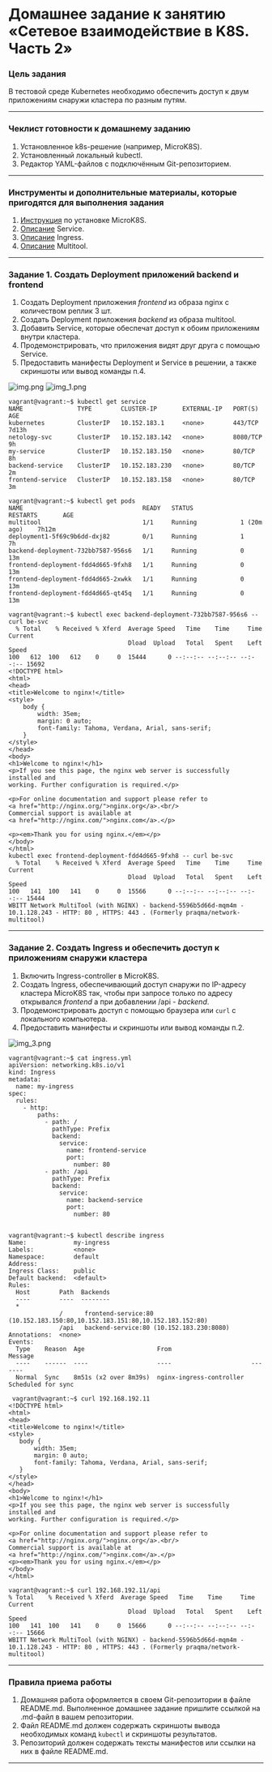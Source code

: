 # Домашнее задание к занятию «Сетевое взаимодействие в K8S. Часть 2»

### Цель задания

В тестовой среде Kubernetes необходимо обеспечить доступ к двум приложениям снаружи кластера по разным путям.

------

### Чеклист готовности к домашнему заданию

1. Установленное k8s-решение (например, MicroK8S). 
2. Установленный локальный kubectl. 
3. Редактор YAML-файлов с подключённым Git-репозиторием. 

------

### Инструменты и дополнительные материалы, которые пригодятся для выполнения задания

1. [Инструкция](https://microk8s.io/docs/getting-started) по установке MicroK8S.
2. [Описание](https://kubernetes.io/docs/concepts/services-networking/service/) Service.
3. [Описание](https://kubernetes.io/docs/concepts/services-networking/ingress/) Ingress.
4. [Описание](https://github.com/wbitt/Network-MultiTool) Multitool.

------

### Задание 1. Создать Deployment приложений backend и frontend

1. Создать Deployment приложения _frontend_ из образа nginx с количеством реплик 3 шт.
2. Создать Deployment приложения _backend_ из образа multitool. 
3. Добавить Service, которые обеспечат доступ к обоим приложениям внутри кластера. 
4. Продемонстрировать, что приложения видят друг друга с помощью Service.
5. Предоставить манифесты Deployment и Service в решении, а также скриншоты или вывод команды п.4.


![img.png](img.png) 
![img_1.png](img_1.png) 
```
vagrant@vagrant:~$ kubectl get service 
NAME               TYPE        CLUSTER-IP       EXTERNAL-IP   PORT(S)    AGE 
kubernetes         ClusterIP   10.152.183.1     <none>        443/TCP    7d13h 
netology-svc       ClusterIP   10.152.183.142   <none>        8080/TCP   9h 
my-service         ClusterIP   10.152.183.150   <none>        80/TCP     8h 
backend-service    ClusterIP   10.152.183.230   <none>        80/TCP     2m 
frontend-service   ClusterIP   10.152.183.158   <none>        80/TCP     3m 
```
```
vagrant@vagrant:~$ kubectl get pods 
NAME                                 READY   STATUS             RESTARTS       AGE 
multitool                            1/1     Running            1 (20m ago)    7h12m 
deployment1-5f69c9b6dd-dxj82         0/1     Running            1              7h 
backend-deployment-732bb7587-956s6   1/1     Running            0              13m 
frontend-deployment-fdd4d665-9fxh8   1/1     Running            0              13m 
frontend-deployment-fdd4d665-2xwkk   1/1     Running            0              13m 
frontend-deployment-fdd4d665-qt45q   1/1     Running            0              13m 
```
```
vagrant@vagrant:~$ kubectl exec backend-deployment-732bb7587-956s6 -- curl be-svc 
  % Total    % Received % Xferd  Average Speed   Time    Time     Time  Current 
                                 Dload  Upload   Total   Spent    Left  Speed 
100   612  100   612    0     0  15444      0 --:--:-- --:--:-- --:--:-- 15692 
<!DOCTYPE html> 
<html> 
<head> 
<title>Welcome to nginx!</title> 
<style> 
    body { 
        width: 35em; 
        margin: 0 auto; 
        font-family: Tahoma, Verdana, Arial, sans-serif; 
    } 
</style> 
</head>  
<body> 
<h1>Welcome to nginx!</h1> 
<p>If you see this page, the nginx web server is successfully installed and 
working. Further configuration is required.</p> 
 
<p>For online documentation and support please refer to 
<a href="http://nginx.org/">nginx.org</a>.<br/> 
Commercial support is available at
<a href="http://nginx.com/">nginx.com</a>.</p>

<p><em>Thank you for using nginx.</em></p>
</body>
</html>
kubectl exec frontend-deployment-fdd4d665-9fxh8 -- curl be-svc
  % Total    % Received % Xferd  Average Speed   Time    Time     Time  Current
                                 Dload  Upload   Total   Spent    Left  Speed
100   141  100   141    0     0  15566      0 --:--:-- --:--:-- --:--:-- 15444
WBITT Network MultiTool (with NGINX) - backend-5596b5d66d-mqm4m - 10.1.128.243 - HTTP: 80 , HTTPS: 443 . (Formerly praqma/network-multitool)
```
------

### Задание 2. Создать Ingress и обеспечить доступ к приложениям снаружи кластера

1. Включить Ingress-controller в MicroK8S.
2. Создать Ingress, обеспечивающий доступ снаружи по IP-адресу кластера MicroK8S так, чтобы при запросе только по адресу открывался _frontend_ а при добавлении /api - _backend_.
3. Продемонстрировать доступ с помощью браузера или `curl` с локального компьютера.
4. Предоставить манифесты и скриншоты или вывод команды п.2.


![img_3.png](img_3.png)
```
vagrant@vagrant:~$ cat ingress.yml
apiVersion: networking.k8s.io/v1
kind: Ingress
metadata:
  name: my-ingress
spec:
  rules:
    - http:
        paths:
          - path: /
            pathType: Prefix
            backend:
              service:
                name: frontend-service
                port:
                  number: 80
          - path: /api
            pathType: Prefix
            backend:
              service:
                name: backend-service
                port:
                  number: 80
```
```

vagrant@vagrant:~$ kubectl describe ingress
Name:             my-ingress
Labels:           <none>
Namespace:        default
Address:
Ingress Class:    public
Default backend:  <default>
Rules: 
  Host        Path  Backends
  ----        ----  --------
  *
              /      frontend-service:80 (10.152.183.150:80,10.152.183.151:80,10.152.183.152:80)
              /api   backend-service:80 (10.152.183.230:8080)
Annotations:  <none>
Events:
  Type    Reason  Age                    From                      Message
  ----    ------  ----                   ----                      -------
  Normal  Sync    8m51s (x2 over 8m39s)  nginx-ingress-controller  Scheduled for sync
```

 ``` 
  vagrant@vagrant:~$ curl 192.168.192.11
<!DOCTYPE html>
<html>
<head>
<title>Welcome to nginx!</title>
<style>
    body {
        width: 35em;
        margin: 0 auto;
        font-family: Tahoma, Verdana, Arial, sans-serif;
    }
</style>
</head>
<body>
<h1>Welcome to nginx!</h1>
<p>If you see this page, the nginx web server is successfully installed and
working. Further configuration is required.</p>

<p>For online documentation and support please refer to
<a href="http://nginx.org/">nginx.org</a>.<br/>
Commercial support is available at
<a href="http://nginx.com/">nginx.com</a>.</p>
<p><em>Thank you for using nginx.</em></p>
</body>
</html>
```
```
vagrant@vagrant:~$ curl 192.168.192.11/api
% Total    % Received % Xferd  Average Speed   Time    Time     Time  Current
                                 Dload  Upload   Total   Spent    Left  Speed
100   141  100   141    0     0  15666      0 --:--:-- --:--:-- --:--:-- 15666
WBITT Network MultiTool (with NGINX) - backend-5596b5d66d-mqm4m - 10.1.128.243 - HTTP: 80 , HTTPS: 443 . (Formerly praqma/network-multitool)
```
------

### Правила приема работы

1. Домашняя работа оформляется в своем Git-репозитории в файле README.md. Выполненное домашнее задание пришлите ссылкой на .md-файл в вашем репозитории.
2. Файл README.md должен содержать скриншоты вывода необходимых команд `kubectl` и скриншоты результатов.
3. Репозиторий должен содержать тексты манифестов или ссылки на них в файле README.md.

------
